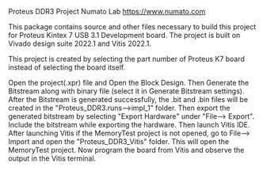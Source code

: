 Proteus DDR3 Project
Numato Lab
https://www.numato.com

This package contains source and other files necessary to build this project for Proteus Kintex 7 USB 3.1 Development board.
The project is built on Vivado design suite 2022.1 and Vitis 2022.1.

This project is created by selecting the part number of Proteus K7 board instead of selecting the board itself.

Open the project(.xpr) file and Open the Block Design. Then Generate the Bitstream along with binary file
(select it in Generate Bitstream settings). After the Bitstream is generated successfully, the .bit and .bin 
files will be created in the "Proteus_DDR3.runs-->impl_1" folder. Then export the generated bitstream
by selecting "Export Hardware" under "File--> Export". Include the bitstream while exporting the hardware. Then launch Vitis IDE.
After launching Vitis if the MemoryTest project is not opened, go to File--> Import and open the "Proteus_DDR3_Vitis" folder.
This will open the MemoryTest project. Now program the board from Vitis and observe the output in the Vitis terminal.
